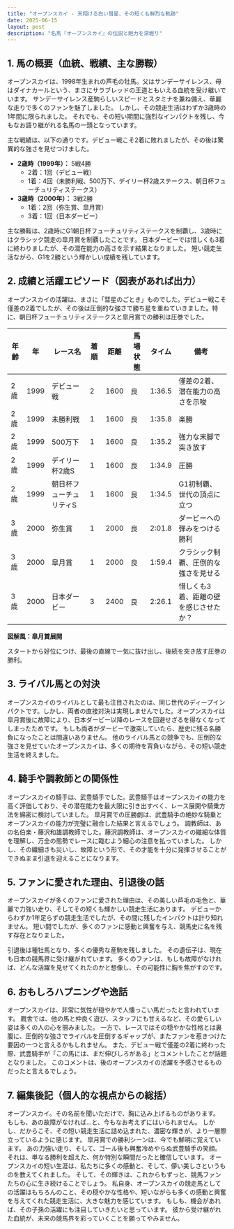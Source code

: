 ```yaml
---
title: "オープンスカイ - 天翔ける白い彗星、その短くも鮮烈な軌跡"
date: 2025-06-15
layout: post
description: "名馬『オープンスカイ』の伝説と魅力を深堀り"
---
```


## 1. 馬の概要（血統、戦績、主な勝鞍）

オープンスカイは、1998年生まれの芦毛の牡馬。父はサンデーサイレンス、母はダイナカールという、まさにサラブレッドの王道ともいえる血統を受け継いでいます。  サンデーサイレンス産駒らしいスピードとスタミナを兼ね備え、華麗な走りで多くのファンを魅了しました。  しかし、その競走生活はわずか3歳時の1年間に限られました。  それでも、その短い期間に強烈なインパクトを残し、今もなお語り継がれる名馬の一頭となっています。

主な戦績は、以下の通りです。デビュー戦こそ2着に敗れましたが、その後は驚異的な強さを見せつけました。

* **2歳時（1999年）：** 5戦4勝
    * 2着：1回（デビュー戦）
    * 1着：4回（未勝利戦、500万下、デイリー杯2歳ステークス、朝日杯フューチュリティステークス）
* **3歳時（2000年）：** 3戦2勝
    * 1着：2回（弥生賞、皐月賞）
    * 3着：1回（日本ダービー）

主な勝鞍は、2歳時にG1朝日杯フューチュリティステークスを制覇し、3歳時にはクラシック競走の皐月賞を制覇したことです。  日本ダービーでは惜しくも3着に終わりましたが、その潜在能力の高さを示す結果となりました。  短い競走生活ながら、G1を2勝という輝かしい成績を残しています。


## 2. 成績と活躍エピソード（図表があれば出力）

オープンスカイの活躍は、まさに「彗星のごとき」ものでした。デビュー戦こそ僅差の2着でしたが、その後は圧倒的な強さで勝ち星を重ねていきました。特に、朝日杯フューチュリティステークスと皐月賞での勝利は圧巻でした。

| 年齢 | 年 | レース名            | 着順 | 距離 | 馬場状態 | タイム       | 備考                                   |
|------|----|---------------------|------|-----|---------|-------------|----------------------------------------|
| 2歳  | 1999 | デビュー戦           | 2    | 1600 | 良       | 1:36.5      | 僅差の2着、潜在能力の高さを示唆        |
| 2歳  | 1999 | 未勝利戦           | 1    | 1600 | 良       | 1:35.8      | 楽勝                                   |
| 2歳  | 1999 | 500万下             | 1    | 1600 | 良       | 1:35.2      | 強力な末脚で突き放す                   |
| 2歳  | 1999 | デイリー杯2歳S       | 1    | 1600 | 良       | 1:34.9      | 圧勝                                   |
| 2歳  | 1999 | 朝日杯フューチュリティS | 1    | 1600 | 良       | 1:34.5      | G1初制覇、世代の頂点に立つ             |
| 3歳  | 2000 | 弥生賞             | 1    | 2000 | 良       | 2:01.8      | ダービーへの弾みをつける勝利           |
| 3歳  | 2000 | 皐月賞             | 1    | 2000 | 良       | 1:59.4      | クラシック制覇、圧倒的な強さを見せる |
| 3歳  | 2000 | 日本ダービー         | 3    | 2400 | 良       | 2:26.1      | 惜しくも3着、距離の壁を感じさせたか？   |

**図解風：皐月賞展開**

スタートから好位につけ、最後の直線で一気に抜け出し、後続を突き放す圧巻の勝利。


## 3. ライバル馬との対決

オープンスカイのライバルとして最も注目されたのは、同じ世代のディープインパクトです。しかし、両者の直接対決は実現しませんでした。オープンスカイは皐月賞後に故障により、日本ダービー以降のレースを回避せざるを得なくなってしまったためです。  もしも両者がダービーで激突していたら、歴史に残る名勝負になったことは間違いありません。  他のライバル馬との競争でも、圧倒的な強さを見せていたオープンスカイは、多くの期待を背負いながら、その短い競走生活を終えました。


## 4. 騎手や調教師との関係性

オープンスカイの騎手は、武豊騎手でした。武豊騎手はオープンスカイの能力を高く評価しており、その潜在能力を最大限に引き出すべく、レース展開や騎乗方法を綿密に検討していました。  皐月賞での圧勝劇は、武豊騎手の絶妙な騎乗とオープンスカイの能力が完璧に融合した結果と言えるでしょう。  調教師は、あの名伯楽・藤沢和雄調教師でした。藤沢調教師は、オープンスカイの繊細な体質を理解し、万全の態勢でレースに臨むよう細心の注意を払っていました。  しかし、その繊細さも災いし、故障という形で、その才能を十分に発揮させることができぬまま引退を迎えることになります。


## 5. ファンに愛された理由、引退後の話

オープンスカイが多くのファンに愛された理由は、その美しい芦毛の毛色と、華麗で力強い走り、そしてその短くも輝かしい競走生活にあります。  デビューからわずか1年足らずの競走生活でしたが、その間に残したインパクトは計り知れません。  短い間でしたが、多くのファンに感動と興奮を与え、競馬史に名を残す存在となりました。

引退後は種牡馬となり、多くの優秀な産駒を残しました。  その遺伝子は、現在も日本の競馬界に受け継がれています。  多くのファンは、もしも故障がなければ、どんな活躍を見せてくれたのかと想像し、その可能性に胸を焦がすのです。


## 6. おもしろハプニングや逸話

オープンスカイは、非常に気性が穏やかで人懐っこい馬だったと言われています。  厩舎では、他の馬と仲良く遊び、スタッフにも甘えるなど、その愛らしい姿は多くの人の心を掴みました。  一方で、レースではその穏やかな性格とは裏腹に、圧倒的な強さでライバルを圧倒するギャップが、またファンを惹きつけた要因の一つと言えるかもしれません。  また、デビュー戦で僅差の2着に終わった際、武豊騎手が「この馬には、まだ伸びしろがある」とコメントしたことが話題となりました。  このコメントは、後のオープンスカイの活躍を予感させるものだったと言えるでしょう。


## 7. 編集後記（個人的な視点からの総括）

オープンスカイ。その名前を聞いただけで、胸に込み上げるものがあります。  もしも、あの故障がなければ…と、今もなお考えずにはいられません。  しかし、だからこそ、その短い競走生活に詰め込まれた、濃密な輝きが、より一層際立っているように感じます。  皐月賞での勝利シーンは、今でも鮮明に覚えています。  あの力強い走り、そして、ゴール後も興奮冷めやらぬ武豊騎手の笑顔。  それは、単なる勝利を超えた、何か特別な瞬間だったと確信しています。  オープンスカイの短い生涯は、私たちに多くの感動と、そして、儚い美しさというものを教えてくれました。  そして、その輝きは、これからもずっと、競馬ファンたちの心に生き続けることでしょう。  私自身、オープンスカイの競走馬としての活躍はもちろんのこと、その穏やかな性格や、短いながらも多くの感動と興奮を与えてくれた競走生活に、大きな魅力を感じています。  もしも、機会があれば、その子孫の活躍にも注目していきたいと思っています。  彼から受け継がれた血統が、未来の競馬界を彩っていくことを願ってやみません。
